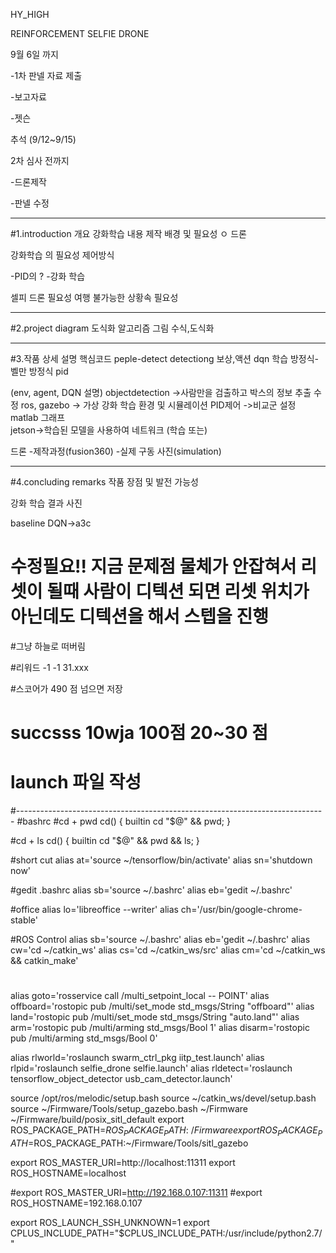 HY_HIGH

REINFORCEMENT SELFIE DRONE


9월 6일 까지 

-1차 판넬 자료 제출 

-보고자료

-젯슨

추석 (9/12~9/15)

2차 심사 전까지 

-드론제작

-판넬 수정

------------------------------------------------------
#1.introduction 개요
강화학습 내용
제작 배경 및 필요성
ㅇ
드론 

강화학습 의 필요성
제어방식

-PID의 
?
-강화 학습

셀피 드론 필요성
여행 불가능한 상황속 필요성


------------------------------------------------------
#2.project diagram 도식화
알고리즘
그림
수식,도식화

------------------------------------------------------
#3.작품 상세 설명
핵심코드
peple-detect detectiong
보상,액션
dqn 학습 방정식-벨만 방정식
pid

(env, agent, DQN 설명)
objectdetection ->사람만을 검출하고 박스의 정보 추출 수정
ros, gazebo -> 가상 강화 학습 환경 및 시뮬레이션
PID제어 ->비교군 설정 matlab 그래프  
jetson->학습된 모델을 사용하여 네트워크 (학습 또는) 

드론
-제작과정(fusion360)
-실제 구동 사진(simulation)

------------------------------------------------------
#4.concluding remarks 작품 장점 및 발전 가능성

강화 학습 결과 사진

baseline DQN->a3c 


# 수정필요!! 지금 문제점 물체가 안잡혀서 리셋이 될때 사람이 디텍션 되면 리셋 위치가 아닌데도 디텍션을 해서 스텝을 진행

#그냥 하늘로 떠버림

#리워드 -1 -1 31.xxx

#스코어가 490 점 넘으면 저장
#  succsss 10wja 100점 20~30 점 
# launch 파일 작성







#-----------------------------------------------------------------------------
#bashrc
#cd + pwd
cd() { builtin cd "$@" && pwd; }

#cd + ls 
cd() { builtin cd "$@" && pwd && ls; }

#short cut
alias at='source ~/tensorflow/bin/activate'
alias sn='shutdown now'



#gedit .bashrc
alias sb='source ~/.bashrc'
alias eb='gedit ~/.bashrc'

#office
alias lo='libreoffice --writer'
alias ch='/usr/bin/google-chrome-stable'

#ROS Control
alias sb='source ~/.bashrc'
alias eb='gedit ~/.bashrc'
alias cw='cd ~/catkin_ws'
alias cs='cd ~/catkin_ws/src'
alias cm='cd ~/catkin_ws && catkin_make'
#
alias goto='rosservice call /multi_setpoint_local -- POINT'
alias offboard='rostopic pub /multi/set_mode std_msgs/String "offboard"'
alias land='rostopic pub /multi/set_mode std_msgs/String "auto.land"'
alias arm='rostopic pub /multi/arming std_msgs/Bool 1'
alias disarm='rostopic pub /multi/arming std_msgs/Bool 0'

alias rlworld='roslaunch swarm_ctrl_pkg iitp_test.launch'
alias rlpid='roslaunch selfie_drone selfie.launch' 
alias rldetect='roslaunch tensorflow_object_detector usb_cam_detector.launch'

source  /opt/ros/melodic/setup.bash
source ~/catkin_ws/devel/setup.bash
source ~/Firmware/Tools/setup_gazebo.bash ~/Firmware ~/Firmware/build/posix_sitl_default
export ROS_PACKAGE_PATH=$ROS_PACKAGE_PATH:~/Firmware
export ROS_PACKAGE_PATH=$ROS_PACKAGE_PATH:~/Firmware/Tools/sitl_gazebo

export ROS_MASTER_URI=http://localhost:11311
export ROS_HOSTNAME=localhost

#export ROS_MASTER_URI=http://192.168.0.107:11311
#export ROS_HOSTNAME=192.168.0.107

export ROS_LAUNCH_SSH_UNKNOWN=1
export CPLUS_INCLUDE_PATH="$CPLUS_INCLUDE_PATH:/usr/include/python2.7/"
